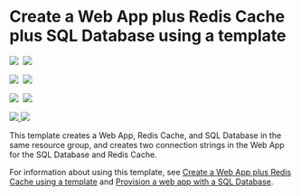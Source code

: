 # Create a Web App plus Redis Cache plus SQL Database using a template

<IMG SRC="https://azbotstorage.blob.core.windows.net/badges/201-web-app-redis-cache-sql-database/PublicLastTestDate.svg" />&nbsp;
<IMG SRC="https://azbotstorage.blob.core.windows.net/badges/201-web-app-redis-cache-sql-database/PublicDeployment.svg" />&nbsp;

<IMG SRC="https://azbotstorage.blob.core.windows.net/badges/201-web-app-redis-cache-sql-database/FairfaxLastTestDate.svg" />&nbsp;
<IMG SRC="https://azbotstorage.blob.core.windows.net/badges/201-web-app-redis-cache-sql-database/FairfaxDeployment.svg" />&nbsp;

<IMG SRC="https://azbotstorage.blob.core.windows.net/badges/201-web-app-redis-cache-sql-database/BestPracticeResult.svg" />&nbsp;
<IMG SRC="https://azbotstorage.blob.core.windows.net/badges/201-web-app-redis-cache-sql-database/CredScanResult.svg" />&nbsp;

<a href="https://portal.azure.com/#create/Microsoft.Template/uri/https%3A%2F%2Fraw.githubusercontent.com%2FAzure%2Fazure-quickstart-templates%2Fmaster%2F201-web-app-redis-cache-sql-database%2Fazuredeploy.json" target="_blank">
    <img src="http://azuredeploy.net/deploybutton.png"/>
</a>
<a href="http://armviz.io/#/?load=https%3A%2F%2Fraw.githubusercontent.com%2FAzure%2Fazure-quickstart-templates%2Fmaster%2F201-web-app-redis-cache-sql-database%2Fazuredeploy.json" target="_blank">
    <img src="http://armviz.io/visualizebutton.png"/>
</a>

This template creates a Web App, Redis Cache, and SQL Database in the same resource group, and creates two connection strings in the Web App for the SQL Database and Redis Cache.

For information about using this template, see [Create a Web App plus Redis Cache using a template](https://azure.microsoft.com/en-us/documentation/articles/cache-web-app-arm-with-redis-cache-provision/) and [Provision a web app with a SQL Database](https://azure.microsoft.com/en-us/documentation/articles/app-service-web-arm-with-sql-database-provision/).
